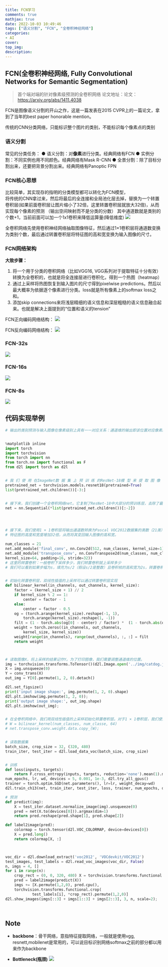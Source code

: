 ```yaml
---
title: FCN学习
comments: true
mathjax: true
date: 2022-10-03 10:49:46
tags: ["语义分割", "FCN", "全卷积神经网络"]
categories:
- AI
cover:
top_img:
description:
---
```

<script type="text/javascript" src="/js/src/bai.js"></script>

## FCN(全卷积神经网络, Fully Convolutional Networks for Semantic Segmentation)
> 首个端对端的针对像素级预测的全卷积网络
论文地址：论文：https://arxiv.org/abs/1411.4038

FCN是图像语义分割的开山之作，这是一篇发表在2015 CVPR上的一篇论文，拿到了当年的best paper honorable mention。

传统的CNN分类网络，只能标识整个图片的类别，不能标识每个像素点的类别



### 语义分割
常见的分类任务：
● 语义分割：对**像素**进行分类。经典网络有FCN
● 实例分割：不同实例也用不同颜色。经典网络有Mask R-CNN
● 全景分割：除了目标分割出来，还要把背景分割出来。经典网络有Panoptic FPN






### FCN核心思想
比较简单，其实现存的指明的分类模型都可以转化为FCN模型，  
将传统的CNN拿过来，然后将最后的全连接和全局池化层去掉，替换为一个转置卷积层(如果前面卷积层让图片缩小了32倍，这里转置卷积层就放大32倍)，从而实现每个像素的预测 （输出空间映射而不是分类的分数）
其中通道数就是类别的个数+1，当前前面可以加一个1x1卷积来降低运算量(降低维度)
![](http://image.geoer.cn/20221003111119.png)


全卷积⽹络先使⽤卷积神经⽹络抽取图像特征，然后通过1×1卷积层将通道数变换为类别个数，最后通过转置卷积层将特征图的⾼和宽变换为输⼊图像的尺⼨。



### FCN网络架构
**大致步骤：**
1. 将一个用于分类的卷积网络（比如VGG16, VGG系列对于提取特征十分有效）转换为全卷积的，也就是将全连接层进行卷积化，得到一个热图（heatmap）
2. 通过上采样将热图恢复到输入图片的尺寸得到pixelwise predictions。然后以最大概率为依据逐个像素进行分类。loss就是所有像素上的softmax loss之和。
3. 添加skip connections来将浅层精细的语义信息和深层粗糙的语义信息融合起来。也就是解决上面提到的“位置和语义的tension”

  

    
FCN正向编码网络结构：
![](http://image.geoer.cn/20221003111759.png)




FCN反向编码网络结构：
![](http://image.geoer.cn/20221003111902.png)



### FCN-32s
![](http://image.geoer.cn/20221003112244.png)



### FCN-16s
![](http://image.geoer.cn/20221003112257.png)



### FCN-8s
![](http://image.geoer.cn/20221003112316.png)



## 代码实现举例

```python
# 输出的类别预测与输⼊图像在像素级别上具有⼀⼀对应关系：通道维的输出即该位置对应像素的类别预测。


%matplotlib inline
import torch
import torchvision
from torch import nn
from torch.nn import functional as F
from d2l import torch as d2l


# 我 们 使 ⽤ 在ImageNet数 据 集 上 预 训 练 的ResNet-18模 型 来 提 取 图 像 特 征， 并 将 该 ⽹ 络 记为pretrained_net。ResNet-18模型的最后⼏层包括全局平均汇聚层和全连接层，然⽽全卷积⽹络中不需要它们。
pretrained_net = torchvision.models.resnet18(pretrained=True)
list(pretrained_net.children())[-3:]


# 接下来，我们创建⼀个全卷积⽹络net。它复制了ResNet-18中⼤部分的预训练层，去除了最后的全局平均汇聚层和最接近输出的全连接层。
net = nn.Sequential(*list(pretrained_net.children())[:-2])




# 接下来，我们使⽤1 × 1卷积层将输出通道数转换为Pascal VOC2012数据集的类数（21类）。最后，我们需要将
# 特征图的⾼度和宽度增加32倍，从⽽将其变回输⼊图像的⾼和宽。

num_classes = 21
net.add_module('final_conv', nn.Conv2d(512, num_classes, kernel_size=1))
net.add_module('transpose_conv', nn.ConvTranspose2d(num_classes, num_classes,
kernel_size=64, padding=16, stride=32))
# 这里的转置卷积：一般卷积下采样多少，我们转置卷积就上采样多少
# 我们可以看到如果步幅为s，填充为s/2（假设s/2是整数）且卷积核的⾼和宽为2s，转置卷积核会将输⼊的⾼和宽分别放⼤s倍


# 初始化转置卷积层，双线性插值的上采样可以通过转置卷积层实现
def bilinear_kernel(in_channels, out_channels, kernel_size):
    factor = (kernel_size + 1) // 2
    if kernel_size % 2 == 1:
        center = factor - 1
    else:
        center = factor - 0.5
    og = (torch.arange(kernel_size).reshape(-1, 1),
        torch.arange(kernel_size).reshape(1, -1))
    filt = (1 - torch.abs(og[0] - center) / factor) *  (1 - torch.abs(og[1] - center) / factor)
    weight = torch.zeros((in_channels, out_channels,
        kernel_size, kernel_size))
    weight[range(in_channels), range(out_channels), :, :] = filt
    return weight



# 读取图像X，将上采样的结果记作Y。为了打印图像，我们需要调整通道维的位置。
img = torchvision.transforms.ToTensor()(d2l.Image.open('../img/catdog.jpg'))
X = img.unsqueeze(0)
Y = conv_trans(X)
out_img = Y[0].permute(1, 2, 0).detach()

d2l.set_figsize()
print('input image shape:', img.permute(1, 2, 0).shape)
d2l.plt.imshow(img.permute(1, 2, 0));
print('output image shape:', out_img.shape)
d2l.plt.imshow(out_img);


# 在全卷积⽹络中，我们⽤双线性插值的上采样初始化转置卷积层。对于1 × 1卷积层，我们使⽤Xavier初始化参数。
# W = bilinear_kernel(num_classes, num_classe, 64)
# net.transpose_conv.weight.data.copy_(W);


# 读取数据集
batch_size, crop_size = 32, (320, 480)
train_iter, test_iter = d2l.load_data_voc(batch_size, crop_size)


# 训练
def loss(inputs, targets):
    return F.cross_entropy(inputs, targets, reduction='none').mean(1).mean(1)
num_epochs, lr, wd, devices = 5, 0.001, 1e-3, d2l.try_all_gpus()
trainer = torch.optim.SGD(net.parameters(), lr=lr, weight_decay=wd)
d2l.train_ch13(net, train_iter, test_iter, loss, trainer, num_epochs, devices)

# 预测
def predict(img):
    X = test_iter.dataset.normalize_image(img).unsqueeze(0)
    pred = net(X.to(devices[0])).argmax(dim=1)
    return pred.reshape(pred.shape[1], pred.shape[2])

def label2image(pred):
    colormap = torch.tensor(d2l.VOC_COLORMAP, device=devices[0])
    X = pred.long()
    return colormap[X, :]



voc_dir = d2l.download_extract('voc2012', 'VOCdevkit/VOC2012')
test_images, test_labels = d2l.read_voc_images(voc_dir, False)
n, imgs = 4, []
for i in range(n):
    crop_rect = (0, 0, 320, 480) X = torchvision.transforms.functional.crop(test_images[i], *crop_rect)
    pred = label2image(predict(X))
    imgs += [X.permute(1,2,0), pred.cpu(),
    torchvision.transforms.functional.crop(
            test_labels[i], *crop_rect).permute(1,2,0)]
d2l.show_images(imgs[::3] + imgs[1::3] + imgs[2::3], 3, n, scale=2);




```



## Note
- **backbone**：骨干网络，意指特征提取网络，一般就是使用vgg, resnett,mobilenet是常用的，可以说目标识别网络softmax之前的部分都以用来作为backbone

- **Bottleneck(瓶颈)**
![](http://image.geoer.cn/20221003112508.png)





